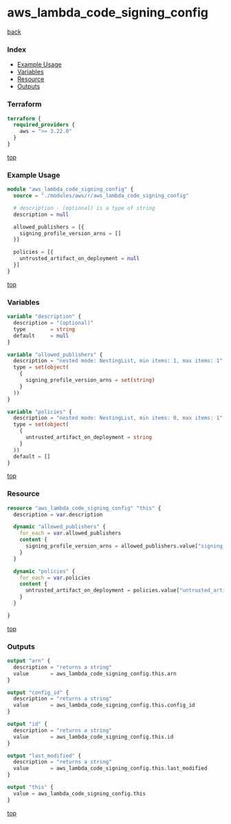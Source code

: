# aws_lambda_code_signing_config

[back](../aws.md)

### Index

- [Example Usage](#example-usage)
- [Variables](#variables)
- [Resource](#resource)
- [Outputs](#outputs)

### Terraform

```terraform
terraform {
  required_providers {
    aws = ">= 3.22.0"
  }
}
```

[top](#index)

### Example Usage

```terraform
module "aws_lambda_code_signing_config" {
  source = "./modules/aws/r/aws_lambda_code_signing_config"

  # description - (optional) is a type of string
  description = null

  allowed_publishers = [{
    signing_profile_version_arns = []
  }]

  policies = [{
    untrusted_artifact_on_deployment = null
  }]
}
```

[top](#index)

### Variables

```terraform
variable "description" {
  description = "(optional)"
  type        = string
  default     = null
}

variable "allowed_publishers" {
  description = "nested mode: NestingList, min items: 1, max items: 1"
  type = set(object(
    {
      signing_profile_version_arns = set(string)
    }
  ))
}

variable "policies" {
  description = "nested mode: NestingList, min items: 0, max items: 1"
  type = set(object(
    {
      untrusted_artifact_on_deployment = string
    }
  ))
  default = []
}
```

[top](#index)

### Resource

```terraform
resource "aws_lambda_code_signing_config" "this" {
  description = var.description

  dynamic "allowed_publishers" {
    for_each = var.allowed_publishers
    content {
      signing_profile_version_arns = allowed_publishers.value["signing_profile_version_arns"]
    }
  }

  dynamic "policies" {
    for_each = var.policies
    content {
      untrusted_artifact_on_deployment = policies.value["untrusted_artifact_on_deployment"]
    }
  }

}
```

[top](#index)

### Outputs

```terraform
output "arn" {
  description = "returns a string"
  value       = aws_lambda_code_signing_config.this.arn
}

output "config_id" {
  description = "returns a string"
  value       = aws_lambda_code_signing_config.this.config_id
}

output "id" {
  description = "returns a string"
  value       = aws_lambda_code_signing_config.this.id
}

output "last_modified" {
  description = "returns a string"
  value       = aws_lambda_code_signing_config.this.last_modified
}

output "this" {
  value = aws_lambda_code_signing_config.this
}
```

[top](#index)
